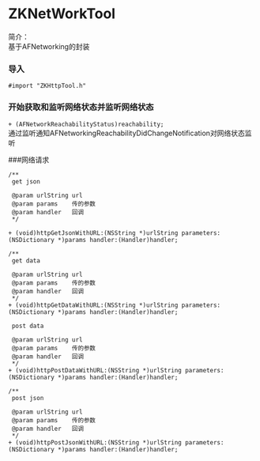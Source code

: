# ZKNetWorkTool
简介：  
基于AFNetworking的封装  

### 导入
`#import "ZKHttpTool.h"`

### 开始获取和监听网络状态并监听网络状态
`+ (AFNetworkReachabilityStatus)reachability;`  
通过监听通知AFNetworkingReachabilityDidChangeNotification对网络状态监听

###网络请求
```
/**
 get json

 @param urlString url
 @param params    传的参数
 @param handler   回调
 */

+ (void)httpGetJsonWithURL:(NSString *)urlString parameters:(NSDictionary *)params handler:(Handler)handler;
```

```
/**
 get data
 
 @param urlString url
 @param params    传的参数
 @param handler   回调
 */
+ (void)httpGetDataWithURL:(NSString *)urlString parameters:(NSDictionary *)params handler:(Handler)handler;
```

```
 post data
 
 @param urlString url
 @param params    传的参数
 @param handler   回调
 */
+ (void)httpPostDataWithURL:(NSString *)urlString parameters:(NSDictionary *)params handler:(Handler)handler;
```

```
/**
 post json
 
 @param urlString url
 @param params    传的参数
 @param handler   回调
 */
+ (void)httpPostJsonWithURL:(NSString *)urlString parameters:(NSDictionary *)params handler:(Handler)handler;
```

